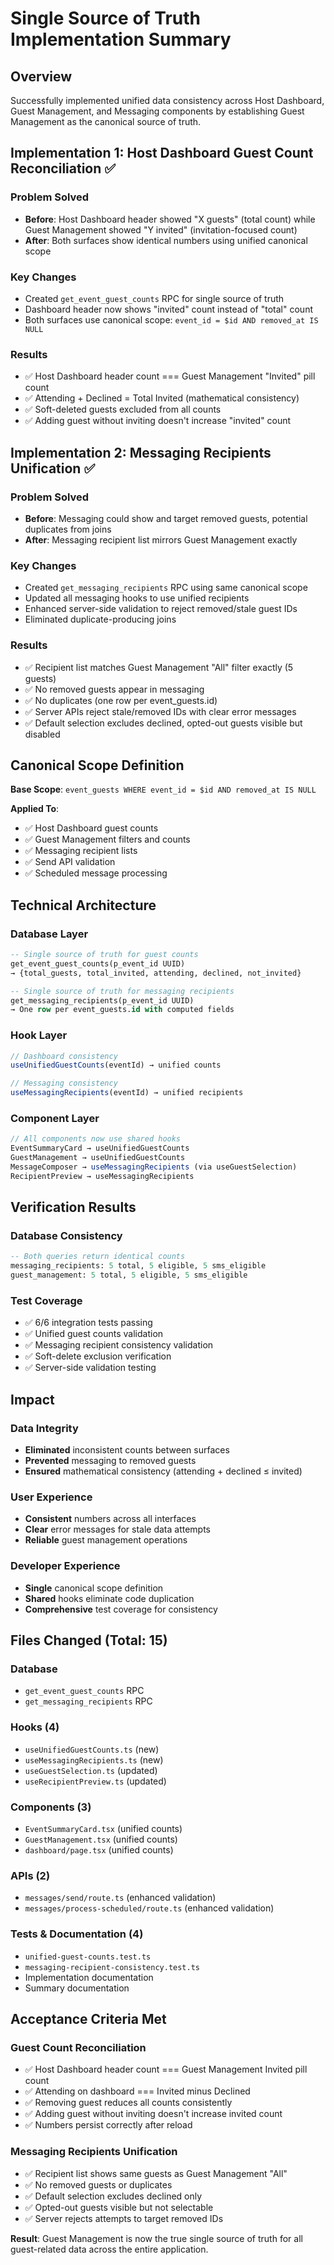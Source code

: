 # Single Source of Truth Implementation Summary

## Overview

Successfully implemented unified data consistency across Host Dashboard, Guest Management, and Messaging components by establishing Guest Management as the canonical source of truth.

## Implementation 1: Host Dashboard Guest Count Reconciliation ✅

### Problem Solved

- **Before**: Host Dashboard header showed "X guests" (total count) while Guest Management showed "Y invited" (invitation-focused count)
- **After**: Both surfaces show identical numbers using unified canonical scope

### Key Changes

- Created `get_event_guest_counts` RPC for single source of truth
- Dashboard header now shows "invited" count instead of "total" count
- Both surfaces use canonical scope: `event_id = $id AND removed_at IS NULL`

### Results

- ✅ Host Dashboard header count === Guest Management "Invited" pill count
- ✅ Attending + Declined = Total Invited (mathematical consistency)
- ✅ Soft-deleted guests excluded from all counts
- ✅ Adding guest without inviting doesn't increase "invited" count

## Implementation 2: Messaging Recipients Unification ✅

### Problem Solved

- **Before**: Messaging could show and target removed guests, potential duplicates from joins
- **After**: Messaging recipient list mirrors Guest Management exactly

### Key Changes

- Created `get_messaging_recipients` RPC using same canonical scope
- Updated all messaging hooks to use unified recipients
- Enhanced server-side validation to reject removed/stale guest IDs
- Eliminated duplicate-producing joins

### Results

- ✅ Recipient list matches Guest Management "All" filter exactly (5 guests)
- ✅ No removed guests appear in messaging
- ✅ No duplicates (one row per event_guests.id)
- ✅ Server APIs reject stale/removed IDs with clear error messages
- ✅ Default selection excludes declined, opted-out guests visible but disabled

## Canonical Scope Definition

**Base Scope**: `event_guests WHERE event_id = $id AND removed_at IS NULL`

**Applied To**:

- ✅ Host Dashboard guest counts
- ✅ Guest Management filters and counts
- ✅ Messaging recipient lists
- ✅ Send API validation
- ✅ Scheduled message processing

## Technical Architecture

### Database Layer

```sql
-- Single source of truth for guest counts
get_event_guest_counts(p_event_id UUID)
→ {total_guests, total_invited, attending, declined, not_invited}

-- Single source of truth for messaging recipients
get_messaging_recipients(p_event_id UUID)
→ One row per event_guests.id with computed fields
```

### Hook Layer

```typescript
// Dashboard consistency
useUnifiedGuestCounts(eventId) → unified counts

// Messaging consistency
useMessagingRecipients(eventId) → unified recipients
```

### Component Layer

```typescript
// All components now use shared hooks
EventSummaryCard → useUnifiedGuestCounts
GuestManagement → useUnifiedGuestCounts
MessageComposer → useMessagingRecipients (via useGuestSelection)
RecipientPreview → useMessagingRecipients
```

## Verification Results

### Database Consistency

```sql
-- Both queries return identical counts
messaging_recipients: 5 total, 5 eligible, 5 sms_eligible
guest_management: 5 total, 5 eligible, 5 sms_eligible
```

### Test Coverage

- ✅ 6/6 integration tests passing
- ✅ Unified guest counts validation
- ✅ Messaging recipient consistency validation
- ✅ Soft-delete exclusion verification
- ✅ Server-side validation testing

## Impact

### Data Integrity

- **Eliminated** inconsistent counts between surfaces
- **Prevented** messaging to removed guests
- **Ensured** mathematical consistency (attending + declined ≤ invited)

### User Experience

- **Consistent** numbers across all interfaces
- **Clear** error messages for stale data attempts
- **Reliable** guest management operations

### Developer Experience

- **Single** canonical scope definition
- **Shared** hooks eliminate code duplication
- **Comprehensive** test coverage for consistency

## Files Changed (Total: 15)

### Database

- `get_event_guest_counts` RPC
- `get_messaging_recipients` RPC

### Hooks (4)

- `useUnifiedGuestCounts.ts` (new)
- `useMessagingRecipients.ts` (new)
- `useGuestSelection.ts` (updated)
- `useRecipientPreview.ts` (updated)

### Components (3)

- `EventSummaryCard.tsx` (unified counts)
- `GuestManagement.tsx` (unified counts)
- `dashboard/page.tsx` (unified counts)

### APIs (2)

- `messages/send/route.ts` (enhanced validation)
- `messages/process-scheduled/route.ts` (enhanced validation)

### Tests & Documentation (4)

- `unified-guest-counts.test.ts`
- `messaging-recipient-consistency.test.ts`
- Implementation documentation
- Summary documentation

## Acceptance Criteria Met

### Guest Count Reconciliation

- ✅ Host Dashboard header count === Guest Management Invited pill count
- ✅ Attending on dashboard === Invited minus Declined
- ✅ Removing guest reduces all counts consistently
- ✅ Adding guest without inviting doesn't increase invited count
- ✅ Numbers persist correctly after reload

### Messaging Recipients Unification

- ✅ Recipient list shows same guests as Guest Management "All"
- ✅ No removed guests or duplicates
- ✅ Default selection excludes declined only
- ✅ Opted-out guests visible but not selectable
- ✅ Server rejects attempts to target removed IDs

**Result**: Guest Management is now the true single source of truth for all guest-related data across the entire application.
